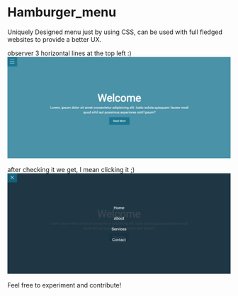 # Hamburger_menu
Uniquely Designed menu just by using CSS, can be used with full fledged websites to provide a better UX.

observer 3 horizontal lines at the top left :)
![](images/pic-1.PNG)

after checking it we get, I mean clicking it ;)
![](images/pic-2.PNG)

Feel free to experiment and contribute!


